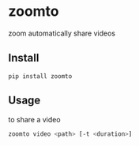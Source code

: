 # zoomto
zoom automatically share videos

## Install
```
pip install zoomto
```
## Usage
to share a video
```bash
zoomto video <path> [-t <duration>]
```

